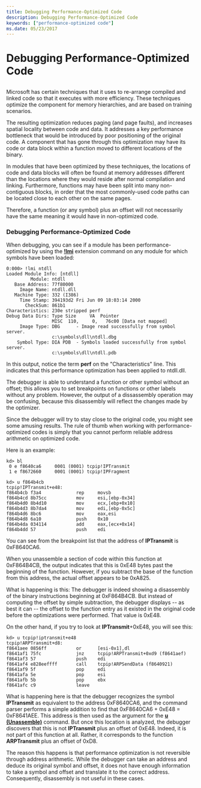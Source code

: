 ```yaml
---
title: Debugging Performance-Optimized Code
description: Debugging Performance-Optimized Code
keywords: ["performance-optimized code"]
ms.date: 05/23/2017
---
```


# Debugging Performance-Optimized Code


## <span id="ddk_performance_optimized_code_dbg"></span><span id="DDK_PERFORMANCE_OPTIMIZED_CODE_DBG"></span>


Microsoft has certain techniques that it uses to re-arrange compiled and linked code so that it executes with more efficiency. These techniques optimize the component for memory hierarchies, and are based on training scenarios.

The resulting optimization reduces paging (and page faults), and increases spatial locality between code and data. It addresses a key performance bottleneck that would be introduced by poor positioning of the original code. A component that has gone through this optimization may have its code or data block within a function moved to different locations of the binary.

In modules that have been optimized by these techniques, the locations of code and data blocks will often be found at memory addresses different than the locations where they would reside after normal compilation and linking. Furthermore, functions may have been split into many non-contiguous blocks, in order that the most commonly-used code paths can be located close to each other on the same pages.

Therefore, a function (or any symbol) plus an offset will not necessarily have the same meaning it would have in non-optimized code.

### <span id="debugging_performance_optimized_code"></span><span id="DEBUGGING_PERFORMANCE_OPTIMIZED_CODE"></span>Debugging Performance-Optimized Code

When debugging, you can see if a module has been performance-optimized by using the [**!lmi**](../debuggercmds/-lmi.md) extension command on any module for which symbols have been loaded:

```dbgcmd
0:000> !lmi ntdll
Loaded Module Info: [ntdll]
         Module: ntdll
   Base Address: 77f80000
     Image Name: ntdll.dll
   Machine Type: 332 (I386)
     Time Stamp: 394193d2 Fri Jun 09 18:03:14 2000
       CheckSum: 861b1
Characteristics: 230e stripped perf
Debug Data Dirs: Type Size     VA  Pointer
                 MISC  110,     0,   76c00 [Data not mapped]
     Image Type: DBG      - Image read successfully from symbol server.
                 c:\symbols\dll\ntdll.dbg
    Symbol Type: DIA PDB  - Symbols loaded successfully from symbol server.
                 c:\symbols\dll\ntdll.pdb
```

In this output, notice the term **perf** on the "Characteristics" line. This indicates that this performance optimization has been applied to ntdll.dll.

The debugger is able to understand a function or other symbol without an offset; this allows you to set breakpoints on functions or other labels without any problem. However, the output of a dissassembly operation may be confusing, because this disassembly will reflect the changes made by the optimizer.

Since the debugger will try to stay close to the original code, you might see some amusing results. The rule of thumb when working with performance-optimized codes is simply that you cannot perform reliable address arithmetic on optimized code.

Here is an example:

```dbgcmd
kd> bl
 0 e f8640ca6     0001 (0001) tcpip!IPTransmit
 1 e f8672660     0001 (0001) tcpip!IPFragment

kd> u f864b4cb
tcpip!IPTransmit+e48:
f864b4cb f3a4             rep     movsb
f864b4cd 8b75cc           mov     esi,[ebp-0x34]
f864b4d0 8b4d10           mov     ecx,[ebp+0x10]
f864b4d3 8b7da4           mov     edi,[ebp-0x5c]
f864b4d6 8bc6             mov     eax,esi
f864b4d8 6a10             push    0x10
f864b4da 034114           add     eax,[ecx+0x14]
f864b4dd 57               push    edi
```

You can see from the breakpoint list that the address of **IPTransmit** is 0xF8640CA6.

When you unassemble a section of code within this function at 0xF864B4CB, the output indicates that this is 0xE48 bytes past the beginning of the function. However, if you subtract the base of the function from this address, the actual offset appears to be 0xA825.

What is happening is this: The debugger is indeed showing a disassembly of the binary instructions beginning at 0xF864B4CB. But instead of computing the offset by simple subtraction, the debugger displays -- as best it can -- the offset to the function entry as it existed in the original code before the optimizations were performed. That value is 0xE48.

On the other hand, if you try to look at **IPTransmit**+0xE48, you will see this:

```dbgcmd
kd> u tcpip!iptransmit+e48
tcpip!ARPTransmit+d8:
f8641aee 0856ff           or      [esi-0x1],dl
f8641af1 75fc             jnz     tcpip!ARPTransmit+0xd9 (f8641aef)
f8641af3 57               push    edi
f8641af4 e828eeffff       call    tcpip!ARPSendData (f8640921)
f8641af9 5f               pop     edi
f8641afa 5e               pop     esi
f8641afb 5b               pop     ebx
f8641afc c9               leave
```

What is happening here is that the debugger recognizes the symbol **IPTransmit** as equivalent to the address 0xF8640CA6, and the command parser performs a simple addition to find that 0xF8640CA6 + 0xE48 = 0xF8641AEE. This address is then used as the argument for the [**u (Unassemble)**](../debuggercmds/u--unassemble-.md) command. But once this location is analyzed, the debugger discovers that this is not **IPTransmit** plus an offset of 0xE48. Indeed, it is not part of this function at all. Rather, it corresponds to the function **ARPTransmit** plus an offset of 0xD8.

The reason this happens is that performance optimization is not reversible through address arithmetic. While the debugger can take an address and deduce its original symbol and offset, it does not have enough information to take a symbol and offset and translate it to the correct address. Consequently, disassembly is not useful in these cases.

 

 
